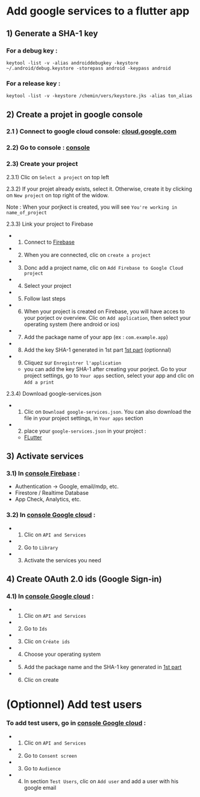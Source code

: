 # Add google services to a flutter app

## 1) Generate a SHA-1 key

### For a debug key :

```keytool -list -v -alias androiddebugkey -keystore ~/.android/debug.keystore -storepass android -keypass android```

### For a release key :

```keytool -list -v -keystore /chemin/vers/keystore.jks -alias ton_alias```

## 2) Create a projet in google console

### 2.1 ) Connect to google cloud console: [cloud.google.com](https://cloud.google.com/?_gl=1*jt8grf*_up*MQ..&gclid=CjwKCAjw6s7CBhACEiwAuHQckl2f6vrpUm2Tv01WKUuvgy8XKSWLqyLmp1FtuaWksJ5mscdhywUNDRoCcsEQAvD_BwE&gclsrc=aw.ds)

### 2.2) Go to console : [console](https://console.cloud.google.com/)

### 2.3) Create your project 

2.3.1) Clic on ```Select a project``` on top left

2.3.2) If your projet already exists, select it. Otherwise, create it by clicking on ```New project``` on top right of the widow.

Note : When your porjkect is created, you will see ```You're working in name_of_project```

2.3.3) Link your project to Firebase

- 1) Connect to [Firebase](https://console.firebase.google.com)
- 2) When you are connected, clic on ```create a project```
- 3) Donc add a project name, clic on ```Add Firebase to Google Cloud project```
- 4) Select your project
- 5) Follow last steps
- 6) When your project is created on Firebase, you will have acces to your porject ov overview. Clic on ```Add application```, then select your 
operating system (here android or ios)
- 7) Add the package name of your app (ex : ```com.example.app```) 
- 8) Add the key SHA-1 generated in 1st part [1st part](#1-generate-a-sha-1-key) (optionnal)
- 9) Cliquez sur ```Enregistrer l'application```
    - you can add the key SHA-1 after creating your porject. Go to your project settings, go to ```Your apps``` section, select your app and clic on ```Add a print```

2.3.4) Download google-services.json

- 1) Clic on ```Download google-services.json```. You can also download the file in your project settings, in ```Your apps``` section

- 2) place your ```google-services.json``` in your project : 
    -  [FLutter](apps/flutter.md)

## 3) Activate services

### 3.1) In [console Firebase](```console.firebase.google.com```) :

- Authentication → Google, email/mdp, etc.
- Firestore / Realtime Database
- App Check, Analytics, etc.

### 3.2) In  [console Google cloud](```console.cloud.google.com```) :
- 1) Clic on ```API and Services```
- 2) Go to ```Library```
- 3) Activate the services you need

## 4) Create OAuth 2.0 ids (Google Sign-in)

### 4.1) In  [console Google cloud](```console.cloud.google.com```) :

- 1) Clic on ```API and Services```
- 2) Go to ```Ids```
- 3) Clic on ```Créate ids```
- 4) Choose your operating system
- 5) Add the package name and the SHA-1 key generated in [1st part](#1-generate-a-sha-1-key)
- 6) Clic on create


# (Optionnel) Add test users

### To add test users, go in  [console Google cloud](```console.cloud.google.com```) : 
- 1) Clic on ```API and Services```
- 2) Go to ```Consent screen```
- 3) Go to ```Audience```
- 4) In section ```Test Users```, clic on ```Add user``` and add a user with his google email
